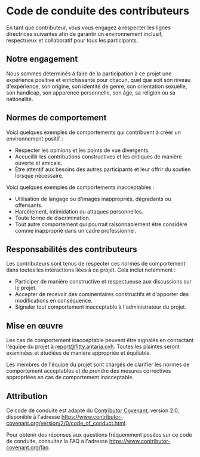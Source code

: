 # Code de conduite des contributeurs

En tant que contributeur, vous vous engagez à respecter les lignes directrices suivantes afin de garantir un environnement inclusif, respectueux et collaboratif pour tous les participants.

## Notre engagement

Nous sommes déterminés à faire de la participation à ce projet une expérience positive et enrichissante pour chacun, quel que soit son niveau d'expérience, son origine, son identité de genre, son orientation sexuelle, son handicap, son apparence personnelle, son âge, sa religion ou sa nationalité.

## Normes de comportement

Voici quelques exemples de comportements qui contribuent à créer un environnement positif :

- Respecter les opinions et les points de vue divergents.
- Accueillir les contributions constructives et les critiques de manière ouverte et amicale.
- Être attentif aux besoins des autres participants et leur offrir du soutien lorsque nécessaire.

Voici quelques exemples de comportements inacceptables :

- Utilisation de langage ou d'images inappropriés, dégradants ou offensants.
- Harcèlement, intimidation ou attaques personnelles.
- Toute forme de discrimination.
- Tout autre comportement qui pourrait raisonnablement être considéré comme inapproprié dans un cadre professionnel.

## Responsabilités des contributeurs

Les contributeurs sont tenus de respecter ces normes de comportement dans toutes les interactions liées à ce projet. Cela inclut notamment :

- Participer de manière constructive et respectueuse aux discussions sur le projet.
- Accepter de recevoir des commentaires constructifs et d'apporter des modifications en conséquence.
- Signaler tout comportement inacceptable à l'administrateur du projet.

## Mise en œuvre

Les cas de comportement inacceptable peuvent être signalés en contactant l'équipe du projet à [report@fitty.antaria.ovh](mailto:report@fitty.antaria.ovh). Toutes les plaintes seront examinées et étudiées de manière appropriée et équitable.

Les membres de l'équipe du projet sont chargés de clarifier les normes de comportement acceptables et de prendre des mesures correctives appropriées en cas de comportement inacceptable.

## Attribution

Ce code de conduite est adapté du [Contributor Covenant](https://www.contributor-covenant.org), version 2.0, disponible à l'adresse https://www.contributor-covenant.org/version/2/0/code_of_conduct.html.

Pour obtenir des réponses aux questions fréquemment posées sur ce code de conduite, consultez la FAQ à l'adresse https://www.contributor-covenant.org/faq.
